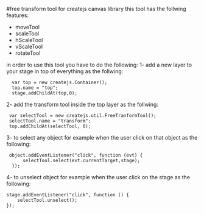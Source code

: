 #free transform tool for createjs canvas library 
this tool has the follwing features:
- moveTool
- scaleTool
- hScaleTool
- vScaleTool
- rotateTool

in order to use this tool you have to do the following:
1- add a new layer to your stage in top of everything as the follwing:

```
  var top = new createjs.Container();
  top.name = "top";
  stage.addChildAt(top,0);
```

  
2- add the transform tool inside the top layer as the follwing:

```
 var selectTool = new createjs.util.FreeTranformTool();
 selectTool.name = "transform";
 top.addChildAt(selectTool, 0);
 ```
3- to select any object for example when the user click on that object as the following:
```
 object.addEventListener("click", function (evt) {
      selectTool.select(evt.currentTarget,stage);
  });
```
4- to unselect object  for example when the user click on the stage as the following:
```
stage.addEventListener("click", function () {
    selectTool.unselect();
});
```


